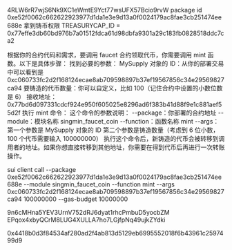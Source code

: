 <!-- testnet交易凭证 -->
4RLW6rR7wjS6Nk9XC1eWmtE9Yct77wsUFX57Bcio9rvW
package id 0xe52f0062c662622923977d1da1e3e9d13a0f0024179ac8fae3cb251474ee688e
拿到铸币权限
TREASURYCAP_ID = 0x77effe3db60bd976b7a01512fdca61d98dbfa9301a29c183fb0828518ddc7ca2


根据你的合约代码和需求，要调用 faucet 合约领取代币，你需要调用 mint 函数。以下是具体步骤：
找到必要的参数：
MySupply 对象的 ID：从你的部署交易中可以看到是 0xc060733fc2d2f168124ecae8ab709598897b37ef19567856c34e29569827ca94
要铸造的代币数量：你可以自定义，比如 100（记住合约中设置的小数位数是 6）
接收地址：0x77bd6d097331cdcf924e950f605025e8296ad6f383b41d88f9e1c881aef55d2f
执行 mint 命令：
这个命令的参数说明：
--package：你部署的合约地址
--module：模块名称 singmin_faucet_coin
--function：函数名称 mint
--args：
第一个参数是 MySupply 对象的 ID
第二个参数是铸造数量（考虑到 6 位小数，100 个代币需要输入 100000000）
执行这个命令后，新铸造的代币会被转移到调用者的地址。如果你想直接转移到其他地址，你需要在得到代币后再进行一次转账操作。

sui client call --package 0xe52f0062c662622923977d1da1e3e9d13a0f0024179ac8fae3cb251474ee688e --module singmin_faucet_coin --function mint --args 0xc060733fc2d2f168124ecae8ab709598897b37ef19567856c34e29569827ca94 100000000 --gas-budget 10000000

<!-- 发币记录 -->
9n6cMHna5YEV3UrnV752dRJ6dyat1rhcPmbuD5yocbZM
EPqox4xbyQCrM8LUG4XULLA7ho7LGjfpNq49ujkZYdki

0x4418b0d3f84534af280ad2f4ab813d5129eb6995552018f6b43961c2597499d9